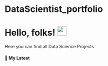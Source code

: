 # DataScientist_portfolio

# Hello, folks! <img src="https://raw.githubusercontent.com/MahaSwetha/MahaSwetha/master/wave.gif" width="30px">


Here you can find all Data Science Projects
<h4>📕 My Latest</h4>
